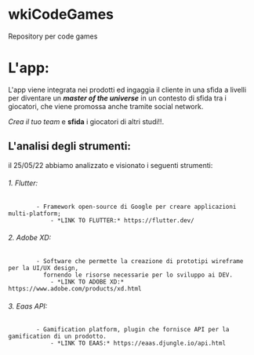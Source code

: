 # wkiCodeGames
Repository per code games

# L'app:

L'app viene integrata nei prodotti ed ingaggia il cliente in una sfida a livelli per diventare un ***master of the universe*** in un contesto di sfida tra i giocatori, che viene promossa anche tramite social network.

_Crea il tuo team_ e **sfida** i giocatori di altri studi!!.

## L'analisi degli strumenti:

il 25/05/22 abbiamo analizzato e visionato i seguenti strumenti:

######  1. Flutter:
            - Framework open-source di Google per creare applicazioni multi-platform;
                - *LINK TO FLUTTER:* https://flutter.dev/
  
######  2. Adobe XD:
            - Software che permette la creazione di prototipi wireframe per la UI/UX design, 
              fornendo le risorse necessarie per lo sviluppo ai DEV.
                - *LINK TO ADOBE XD:* https://www.adobe.com/products/xd.html
                
######  3. Eaas API:
            - Gamification platform, plugin che fornisce API per la gamification di un prodotto.
                - *LINK TO EAAS:* https://eaas.djungle.io/api.html
            
